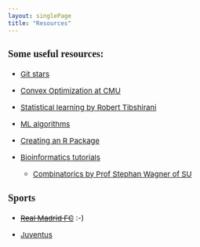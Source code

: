 ```yaml
---
layout: singlePage
title: "Resources"
---
```


<style type="text/css">

body{ /* Normal  */
      font-size: 15px;
  }
td {  /* Table  */
  font-size: 8px;
}
h1.title {
  font-size: 38px;
  color: DarkRed;
}
h1 { /* Header 1 */
  font-size: 28px;
  color: DarkBlue;
}
h2 { /* Header 2 */
    font-size: 22px;
}
h3 { /* Header 3 */
  font-size: 20px;
  font-family: "Times New Roman", Times, serif;
}
code.r{ /* Code block */
    font-size: 12px;
}
pre { /* Code block - determines code spacing between lines */
    font-size: 14px;
}
</style>

### Some useful resources:
  
  - [Git stars](https://github.com/LaminJuwara?tab=stars)
  
  - [Convex Optimization at CMU](http://www.stat.cmu.edu/~ryantibs/convexopt/)
  
  - [Statistical learning by Robert Tibshirani](http://www-bcf.usc.edu/~gareth/ISL/)
  
  - [ML algorithms](https://www.analyticsvidhya.com/blog/2017/09/common-machine-learning-algorithms)
  
  - [Creating an R Package](http://web.mit.edu/insong/www/pdf/rpackage_instructions.pdf)
  
  - [Bioinformatics tutorials](https://www.bioconductor.org/help/course-materials/)
  
    - [Combinatorics by Prof Stephan Wagner of SU ](http://math.sun.ac.za/~swagner/Strathmore.html)
  
  
### Sports

  - [~~Real Madrid FC~~](https://www.realmadrid.com/en) :-)
  
  - [Juventus](http://www.juventus.com/en/)
